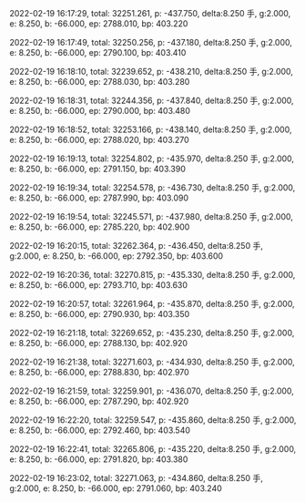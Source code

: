 2022-02-19 16:17:29, total: 32251.261, p: -437.750, delta:8.250 手, g:2.000, e: 8.250, b: -66.000, ep: 2788.010, bp: 403.220

2022-02-19 16:17:49, total: 32250.256, p: -437.180, delta:8.250 手, g:2.000, e: 8.250, b: -66.000, ep: 2790.100, bp: 403.410

2022-02-19 16:18:10, total: 32239.652, p: -438.210, delta:8.250 手, g:2.000, e: 8.250, b: -66.000, ep: 2788.030, bp: 403.280

2022-02-19 16:18:31, total: 32244.356, p: -437.840, delta:8.250 手, g:2.000, e: 8.250, b: -66.000, ep: 2790.000, bp: 403.480

2022-02-19 16:18:52, total: 32253.166, p: -438.140, delta:8.250 手, g:2.000, e: 8.250, b: -66.000, ep: 2788.020, bp: 403.270

2022-02-19 16:19:13, total: 32254.802, p: -435.970, delta:8.250 手, g:2.000, e: 8.250, b: -66.000, ep: 2791.150, bp: 403.390

2022-02-19 16:19:34, total: 32254.578, p: -436.730, delta:8.250 手, g:2.000, e: 8.250, b: -66.000, ep: 2787.990, bp: 403.090

2022-02-19 16:19:54, total: 32245.571, p: -437.980, delta:8.250 手, g:2.000, e: 8.250, b: -66.000, ep: 2785.220, bp: 402.900

2022-02-19 16:20:15, total: 32262.364, p: -436.450, delta:8.250 手, g:2.000, e: 8.250, b: -66.000, ep: 2792.350, bp: 403.600

2022-02-19 16:20:36, total: 32270.815, p: -435.330, delta:8.250 手, g:2.000, e: 8.250, b: -66.000, ep: 2793.710, bp: 403.630

2022-02-19 16:20:57, total: 32261.964, p: -435.870, delta:8.250 手, g:2.000, e: 8.250, b: -66.000, ep: 2790.930, bp: 403.350

2022-02-19 16:21:18, total: 32269.652, p: -435.230, delta:8.250 手, g:2.000, e: 8.250, b: -66.000, ep: 2788.130, bp: 402.920

2022-02-19 16:21:38, total: 32271.603, p: -434.930, delta:8.250 手, g:2.000, e: 8.250, b: -66.000, ep: 2788.830, bp: 402.970

2022-02-19 16:21:59, total: 32259.901, p: -436.070, delta:8.250 手, g:2.000, e: 8.250, b: -66.000, ep: 2787.290, bp: 402.920

2022-02-19 16:22:20, total: 32259.547, p: -435.860, delta:8.250 手, g:2.000, e: 8.250, b: -66.000, ep: 2792.460, bp: 403.540

2022-02-19 16:22:41, total: 32265.806, p: -435.220, delta:8.250 手, g:2.000, e: 8.250, b: -66.000, ep: 2791.820, bp: 403.380

2022-02-19 16:23:02, total: 32271.063, p: -434.860, delta:8.250 手, g:2.000, e: 8.250, b: -66.000, ep: 2791.060, bp: 403.240